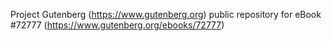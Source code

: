 Project Gutenberg (https://www.gutenberg.org) public repository
for eBook #72777 (https://www.gutenberg.org/ebooks/72777)
